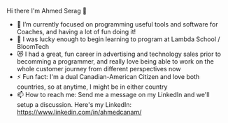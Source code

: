 Hi there I'm Ahmed Serag 👋

- 🔭 I’m currently focused on programming useful tools and software for Coaches, and having a lot of fun doing it!
- 🤖 I was lucky enough to begin learning to program at Lambda School / BloomTech
- 😻 I had a great, fun career in advertising and technology sales prior to becomming a programmer, and really love being able to work on the whole customer journey from different perspectives now
- ⚡ Fun fact: I'm a dual Canadian-American Citizen and love both countries, so at anytime, I might be in either country
- 📫 How to reach me: Send me a message on my LinkedIn and we'll setup a discussion. Here's my LinkedIn: https://www.linkedin.com/in/ahmedcanam/
